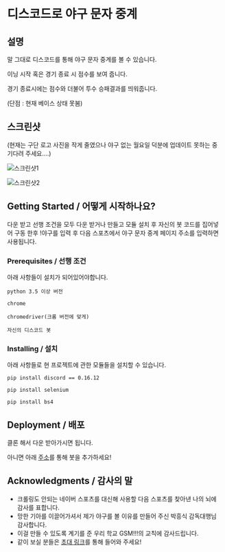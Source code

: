 # 디스코드로 야구 문자 중계

## 설명
말 그대로 디스코드를 통해 야구 문자 중계를 볼 수 있습니다.

이닝 시작 혹은 경기 종료 시 점수를 보여 줍니다.

경기 종료시에는 점수와 더불어 투수 승패결과를 띄워줍니다.

(단점 : 현재 베이스 상태 못봄)

## 스크린샷
(현재는 구단 로고 사진을 작게 줄였으나 야구 없는 월요일 덕분에 업데이트 못하는 중 기다려 주세요....)

![스크린샷1](https://raw.githubusercontent.com/surplus-developer/baseballwatch-bot/master/%EC%8A%A4%ED%81%AC%EB%A6%B0%EC%83%B7(195).png)

![스크린샷2](https://raw.githubusercontent.com/surplus-developer/baseballwatch-bot/master/%EC%8A%A4%ED%81%AC%EB%A6%B0%EC%83%B7(196).png)

## Getting Started / 어떻게 시작하나요?
다운 받고 선행 조건을 모두 다운 받거나 만들고 모듈 설치 후 자신의 봇 코드를 집어넣어 구동 한후 !야구를 입력 후 다음 스포츠에서 야구 문자 중계 페이지 주소를 입력하면 사용됩니다.

### Prerequisites / 선행 조건

아래 사항들이 설치가 되어있어야합니다.

```
python 3.5 이상 버전

chrome

chromedriver(크롬 버전에 맞게)

자신의 디스코드 봇
```

### Installing / 설치

아래 사항들로 현 프로젝트에 관한 모듈들을 설치할 수 있습니다.

```
pip install discord == 0.16.12

pip install selenium

pip install bs4
```

## Deployment / 배포
클론 해서 다운 받아가시면 됩니다.

아니면 아래 [주소](https://discordapp.com/api/oauth2/authorize?client_id=611173967348236290&permissions=8&scope=bot)를 통해 봇을 추가하세요!

## Acknowledgments / 감사의 말

* 크롤링도 안되는 네이버 스포츠를 대신해 사용할 다음 스포츠를 찾아낸 나의 뇌에 감사를 표합니다.
* 망한 기아를 이끌어가셔서 제가 야구를 볼 이유를 만들어 주신 박흥식 감독대행님 감사합니다.
* 이걸 만들 수 있도록 계기를 준 우리 학교 GSM!!!의 교칙에 감사드립니다.
* 같이 보실 분들은 [초대 링크](https://discord.gg/dy6gWNq)를 통해 들어와 주세요!
